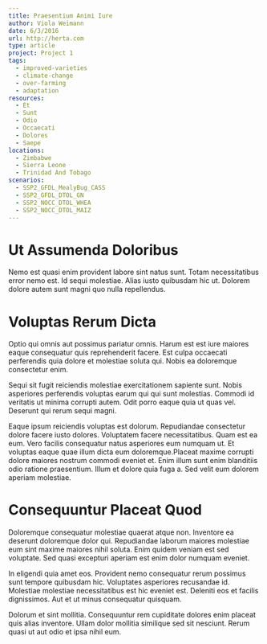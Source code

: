 ```yaml
---
title: Praesentium Animi Iure
author: Viola Weimann
date: 6/3/2016
url: http://herta.com
type: article
project: Project 1
tags:
  - improved-varieties
  - climate-change
  - over-farming
  - adaptation
resources:
  - Et
  - Sunt
  - Odio
  - Occaecati
  - Dolores
  - Saepe
locations:
  - Zimbabwe
  - Sierra Leone
  - Trinidad And Tobago
scenarios:
  - SSP2_GFDL_MealyBug_CASS
  - SSP2_GFDL_DTOL_GN
  - SSP2_NOCC_DTOL_WHEA
  - SSP2_NOCC_DTOL_MAIZ
---
```

# Ut Assumenda Doloribus
Nemo est quasi enim provident labore sint natus sunt. Totam necessitatibus error nemo est. Id sequi molestiae. Alias iusto quibusdam hic ut. Dolorem dolore autem sunt magni quo nulla repellendus.

# Voluptas Rerum Dicta
Optio qui omnis aut possimus pariatur omnis. Harum est est iure maiores eaque consequatur quis reprehenderit facere. Est culpa occaecati perferendis quia dolore et molestiae soluta qui. Nobis ea doloremque consectetur enim.
 Sequi sit fugit reiciendis molestiae exercitationem sapiente sunt. Nobis asperiores perferendis voluptas earum qui qui sunt molestias. Commodi id veritatis ut minima corrupti autem. Odit porro eaque quia ut quas vel. Deserunt qui rerum sequi magni.
 Eaque ipsum reiciendis voluptas est dolorum. Repudiandae consectetur dolore facere iusto dolores. Voluptatem facere necessitatibus. Quam est ea eum. Vero facilis consequatur natus asperiores eum numquam ut. Et voluptas eaque quae illum dicta eum doloremque.Placeat maxime corrupti dolore maiores nostrum commodi eveniet et. Enim illum sunt enim blanditiis odio ratione praesentium. Illum et dolore quia fuga a. Sed velit eum dolorem aperiam molestiae.

# Consequuntur Placeat Quod
Doloremque consequatur molestiae quaerat atque non. Inventore ea deserunt doloremque dolor qui. Repudiandae laborum maiores molestiae eum sint maxime maiores nihil soluta. Enim quidem veniam est sed voluptate. Sed quasi excepturi aperiam est enim dolor numquam eveniet.
 In eligendi quia amet eos. Provident nemo consequatur rerum possimus sunt tempore quibusdam hic. Voluptates asperiores recusandae id. Molestiae molestiae necessitatibus est hic eveniet est. Deleniti eos et facilis dignissimos. Aut et ut minus consequatur quisquam.
 Dolorum et sint mollitia. Consequuntur rem cupiditate dolores enim placeat quis alias inventore. Ullam dolor mollitia similique sed sit nesciunt. Rerum quasi ut aut odio et ipsa nihil eum.
